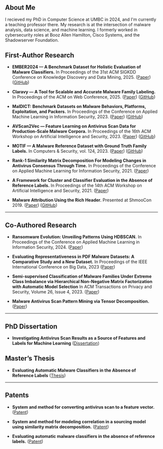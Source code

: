 #

## About Me

I recieved my PhD in Computer Science at UMBC in 2024, and I'm currently a teaching professor there. My research is at the intersection of malware analysis, data science, and machine learning. I formerly worked in cybersecurity roles at Booz Allen Hamilton, Cisco Systems, and the Shadowserver Foundation.

## First‑Author Research

* **EMBER2024 — A Benchmark Dataset for Holistic Evaluation of Malware Classifiers.** In Proceedings of the 31st ACM SIGKDD Conference on Knowledge Discovery and Data Mining, 2025. ([Paper](https://arxiv.org/abs/2506.05074)) ([GitHub](https://github.com/futurecomputing4ai/ember2024))

* **Claravy — A Tool for Scalable and Accurate Malware Family Labeling.** In Proceedings of the ACM on Web Conference, 2025.  ([Paper](https://dl.acm.org/doi/abs/10.1145/3701716.3715212))  ([GitHub](https://github.com/FutureComputing4AI/ClarAVy))

* **MalDICT: Benchmark Datasets on Malware Behaviors, Platforms, Exploitation, and Packers.** In Proceedings of the Conference on Applied Machine Learning in Information Security, 2023. ([Paper](https://ceur-ws.org/Vol-3652/paper8.pdf)) ([GitHub](https://github.com/joyce8/MalDICT))

* **AVScan2Vec — Feature Learning on Antivirus Scan Data for Production‑Scale Malware Corpora.** In Proceedings of the 16th ACM Workshop on Artificial Intelligence and Security, 2023. ([Paper](https://dl.acm.org/doi/abs/10.1145/3605764.3623907)) ([GitHub](https://github.com/boozallen/AVScan2Vec))

* **MOTIF — A Malware Reference Dataset with Ground Truth Family Labels.** In Computers & Security, vol. 124, 2023.  ([Paper](https://www.sciencedirect.com/science/article/pii/S0167404822003133))  ([GitHub](https://github.com/boozallen/MOTIF))

* **Rank‑1 Similarity Matrix Decomposition For Modeling Changes in Antivirus Consensus Through Time.** In Proceedings of the Conference on Applied Machine Learning for Information Security, 2021. ([Paper](https://ceur-ws.org/Vol-3095/paper5.pdf))

* **A Framework for Cluster and Classifier Evaluation in the Absence of Reference Labels.** In Proceedings of the 14th ACM Workshop on Artificial Intelligence and Security, 2021. ([Paper](https://dl.acm.org/doi/abs/10.1145/3474369.3486867))

* **Malware Attribution Using the Rich Header.** Presented at ShmooCon 2019. ([Paper](https://raw.githubusercontent.com/RichHeaderResearch/RichPE/master/Malware%20Attribution%20Using%20the%20Rich%20Header.pdf))  ([GitHub](https://github.com/RichHeaderResearch/RichPE))

---

## Co‑Authored Research

* **Ransomware Evolution: Unveiling Patterns Using HDBSCAN.** In Proceedings of the Conference on Applied Machine Learning in Information Security, 2024.  ([Paper](https://ceur-ws.org/Vol-3920/paper10.pdf))

* **Evaluating Representativeness in PDF Malware Datasets: A Comparative Study and a New Dataset.** In Proceedings of the IEEE International Conference on Big Data, 2023 ([Paper](https://ieeexplore.ieee.org/abstract/document/10386516))

* **Semi-supervised Classification of Malware Families Under Extreme Class Imbalance via Hierarchical Non-Negative Matrix Factorization with Automatic Model Selection** In ACM Transactions on Privacy and Security, Volume 26, Issue 4, 2023. ([Paper](https://dl.acm.org/doi/full/10.1145/3624567))

* **Malware Antivirus Scan Pattern Mining via Tensor Decomposition.**  ([Paper](https://www.maksimeren.com/abstract/AV_on_Tensors__MTEM_Abstract_.pdf))

---

## PhD Dissertation

* **Investigating Antivirus Scan Results as a Source of Features and Labels for Machine Learning**  ([Dissertation](https://www.proquest.com/docview/3060123696))

## Master’s Thesis

* **Evaluating Automatic Malware Classifiers in the Absence of Reference Labels**  ([Thesis](https://www.proquest.com/docview/2437396564?pq-origsite=gscholar&fromopenview=true&sourcetype=Dissertations%20&%20Theses))

---

## Patents

* **System and method for converting antivirus scan to a feature vector.**  ([Patent](https://patents.google.com/patent/US20240303331A1/en))

* **System and method for modeling correlation in a sourcing model using similarity matrix decomposition.**  ([Patent](https://patents.google.com/patent/US20230267244A1/en))

* **Evaluating automatic malware classifiers in the absence of reference labels.**  ([Patent](https://patents.google.com/patent/US11977632B2/en))
